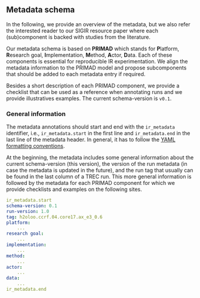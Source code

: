 ## Metadata schema

In the following, we provide an overview of the metadata, but we also refer the interested reader to our SIGIR resource paper where each (sub)component is backed with studies from the literature.

Our metadata schema is based on **PRIMAD** which stands for **P**latform, **R**esearch goal, **I**mplementation, **M**ethod, **A**ctor, **D**ata. Each of these components is essential for reproducible IR experimentation. We align the metadata information to the PRIMAD model and propose subcomponents that should be added to each metadata entry if required.

Besides a short description of each PRIMAD component, we provide a checklist that can be used as a reference when annotating runs and we provide illustratives examples. The current schema-version is `v0.1`.


### General information

The metadata annotations should start and end with the `ir_metadata` identifier, i.e., `ir_metadata.start` in the first line and `ir_metadata.end` in the last line of the metadata header. In general, it has to follow the [YAML formatting conventions](https://yaml.org/). 

At the beginning, the metadata includes some general information about the current schema-version (this version), the version of the run metadata (in case the metadata is updated in the future), and the run tag that usually can be found in the last column of a TREC run. This more general information is followed by the metadata for each PRIMAD component for which we provide checklists and examples on the following sites.

```YAML
ir_metadata.start
schema-version: 0.1
run-version: 1.0
tag: h2oloo.ccrf.04.core17.ax_e3_0.6
platform:
    ...
research goal:
    ...
implementation:
    ...
method:
    ...
actor:
    ...
data:
    ...
ir_metadata.end
```
